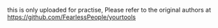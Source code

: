 this is only uploaded for practise, Please refer to the original authors at https://github.com/FearlessPeople/yourtools